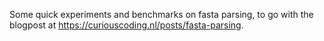 
Some quick experiments and benchmarks on fasta parsing, to go with the blogpost
at <https://curiouscoding.nl/posts/fasta-parsing>.
